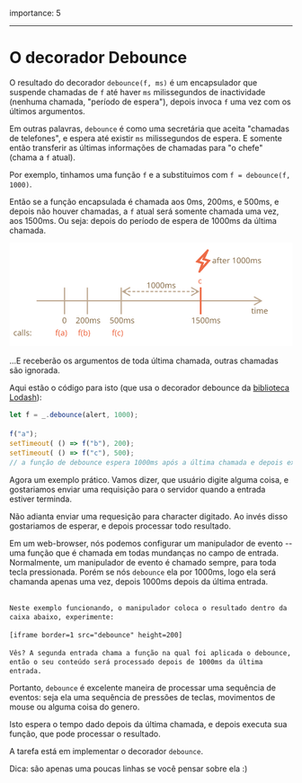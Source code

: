 importance: 5

---

# O decorador Debounce

O resultado do decorador `debounce(f, ms)` é um encapsulador que suspende chamadas de `f` até haver `ms` milissegundos de inactividade (nenhuma chamada, "período de espera"), depois invoca `f` uma vez com os últimos argumentos.

Em outras palavras, `debounce` é como uma secretária que aceita "chamadas de telefones", e espera até existir `ms` milissegundos de espera. E somente então transferir as últimas informações de chamadas para "o chefe" (chama a `f` atual).

Por exemplo, tinhamos uma função `f` e a substituimos com `f = debounce(f, 1000)`.

Então se a função encapsulada é chamada aos 0ms, 200ms, e 500ms, e depois não houver chamadas, a `f` atual será somente chamada uma vez, aos 1500ms. Ou seja: depois do período de espera de 1000ms da última chamada.

![](debounce.svg)

...E receberão os argumentos de toda última chamada, outras chamadas são ignorada.

Aqui estão o código para isto (que usa o decorador debounce da [biblioteca Lodash](https://lodash.com/docs/4.17.15#debounce)):

```js
let f = _.debounce(alert, 1000);

f("a");
setTimeout( () => f("b"), 200);
setTimeout( () => f("c"), 500);
// a função de debounce espera 1000ms após a última chamada e depois executa: alert("c")
```

Agora um exemplo prático. Vamos dizer, que usuário digite alguma coisa, e gostariamos enviar uma requisição para o servidor quando a entrada estiver terminda.


Não adianta enviar uma requesição para character digitado. Ao invés disso gostariamos de esperar, e depois processar todo resultado.

Em um web-browser, nós podemos configurar um manipulador de evento -- uma função que é chamada em todas mundanças no campo de entrada. Normalmente, um manipulador de evento é chamado sempre, para toda tecla pressionada. Porém se nós `debounce` ela por 1000ms, logo ela será chamanda apenas uma vez, depois 1000ms depois da última entrada.

```online

Neste exemplo funcionando, o manipulador coloca o resultado dentro da caixa abaixo, experimente:

[iframe border=1 src="debounce" height=200]

Vês? A segunda entrada chama a função na qual foi aplicada o debounce, então o seu conteúdo será processado depois de 1000ms da última entrada.
```

Portanto, `debounce` é excelente maneira de processar uma sequência de eventos: seja ela uma sequência de pressões de teclas, movimentos de mouse ou alguma coisa do genero.

Isto espera o tempo dado depois da última chamada, e depois executa sua função, que pode processar o resultado.

A tarefa está em implementar o decorador `debounce`.

Dica: são apenas uma poucas linhas se você pensar sobre ela :)
